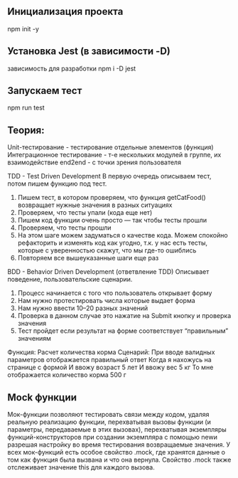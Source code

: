 ## Инициализация проекта
npm init -y

## Установка Jest (в зависимости -D)
зависимость для разработки
npm i -D jest

## Запускаем тест
npm run test



## Теория:

Unit-тестирование - тестирование отдельные элементов (функция)
Интеграционное тестирование - т-е нескольких модулей в группе, их взаимодействие
end2end - с точки зрения пользователя

TDD - Test Driven Development
В первую очередь описываем тест, потом пишем функцию под тест.
1. Пишем тест, в котором проверяем, что функция getCatFood() возвращает нужные значения в разных ситуациях
2. Проверяем, что тесты упали (кода еще нет)
3. Пишем код функции очень просто — так чтобы тесты прошли
4. Проверяем, что тесты прошли
5. На этом шаге можем задуматься о качестве кода. Можем спокойно рефакторить и изменять код как угодно, т.к. у нас есть тесты, которые  с уверенностью скажут, что мы где-то ошиблись
6. Повторяем все вышеуказанные шаги еще раз

BDD - Behavior Driven Development (ответвление TDD)
Описывает поведение, пользовательские сценарии.
1. Процесс начинается с того что пользователь открывает форму
2. Нам нужно протестировать числа которые выдает форма
3. Нам нужно ввести 10–20 разных значений
4. Проверка в данном случае это нажатие на Submit кнопку и проверка значения
5. Тест пройдет если результат на форме соответствует “правильным” значениям

Функция: Расчет количества корма
Сценарий: При вводе валидных параметров отображается правильный ответ
Когда я нахожусь на странице с формой
И ввожу возраст 5 лет
И ввожу вес 5 кг
То мне отображается количество корма 500 г

## Mock функции  

Мок-функции позволяют тестировать связи между кодом, удаляя реальную реализацию функции, перехватывая вызовы функции (и параметры, передаваемые в этих вызовах), перехватывая экземпляры функций-конструкторов при создании экземпляра с помощью newи разрешая настройку во время тестирования возвращаемые значения.
У всех мок-функций есть особое свойство .mock, где хранятся данные о том как функция была вызвана и что она вернула. Свойство .mock также отслеживает значение this для каждого вызова.
